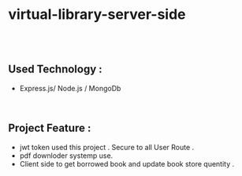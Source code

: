 # virtual-library-server-side

</br> 
</br> 

##  Used Technology :

- Express.js/ Node.js / MongoDb

</br> 

## Project Feature :
- jwt token used this project . Secure to all User Route .
- pdf downloder systemp use.
- Client side to get borrowed book and update book store quentity .
